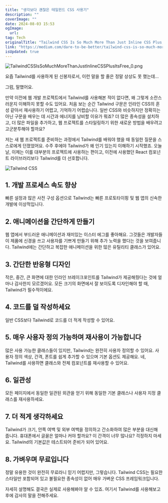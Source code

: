 ```yaml
---
title: "생각보다 괜찮은 테일윈드 CSS 사용기"
description: ""
coverImage: ""
date: 2024-08-03 15:53
ogImage:
  url:
tag: Tech
originalTitle: "Tailwind CSS Is So Much More Than Just Inline CSS Plus, Its Free"
link: "https://medium.com/dare-to-be-better/tailwind-css-is-so-much-more-than-just-inline-css-plus-its-free-cd70d8347d2c"
isUpdated: true
---
```


![TailwindCSSIsSoMuchMoreThanJustInlineCSSPlusItsFree_0.png](/assets/img/TailwindCSSIsSoMuchMoreThanJustInlineCSSPlusItsFree_0.png)

요즘 Tailwind를 사용하게 된 신봉자로서, 이런 말을 할 줄은 정말 상상도 못 했는데...

그럼, 말했어요.

만약 이전에 웹 개발 프로젝트에서 Tailwind를 사용해본 적이 없다면, 왜 그렇게 소란스러운지 이해하지 못할 수도 있어요. 처음 보는 순간 Tailwind 구문은 인라인 CSS의 혼성 같아서 재사용하기 어렵고, 기억하기 어렵습니다. 일반 CSS와 비슷하지만 정확히는 아닌 구문을 배우는 데 시간과 에너지를 낭비할 이유가 뭐죠? 더 많은 종속성을 설치하고, 더 많은 파일을 추가하고, 웹 프로젝트를 스타일링하기 위한 새로운 방법을 배우려고 고군분투해야 할까요?

<!-- seedividend - 사각형 -->

<ins class="adsbygoogle"
     style="display:block"
     data-ad-client="ca-pub-4877378276818686"
     data-ad-slot="1898504329"
     data-ad-format="auto"
     data-full-width-responsive="true"></ins>

<script>
     (adsbygoogle = window.adsbygoogle || []).push({});
</script>

저는 새 웹 프로젝트를 준비하는 과정에서 Tailwind를 배워야 했을 때 동일한 질문을 스스로에게 던졌었어요. 수주 후에야 Tailwind가 왜 인기 있는지 이해하기 시작했죠. 오늘날, 이제는 이를 대부분의 프로젝트에 사용하는 편이고, 이전에 사용했던 React 컴포넌트 라이브러리보다 Tailwind를 더 선호합니다.

![Tailwind CSS](/assets/img/TailwindCSSIsSoMuchMoreThanJustInlineCSSPlusItsFree_1.png)

## 1. 개발 프로세스 속도 향상

빠른 설정과 많은 사전 구성 옵션으로 Tailwind는 빠른 프로토타이핑 및 웹 앱의 신속한 개발에 이상적입니다.

<!-- seedividend - 사각형 -->

<ins class="adsbygoogle"
     style="display:block"
     data-ad-client="ca-pub-4877378276818686"
     data-ad-slot="1898504329"
     data-ad-format="auto"
     data-full-width-responsive="true"></ins>

<script>
     (adsbygoogle = window.adsbygoogle || []).push({});
</script>

## 2. 애니메이션을 간단하게 만들기

웹 앱에서 부드러운 애니메이션과 재미있는 이스터 에그를 좋아해요. 그것들은 개발자들이 제품에 신경을 쓰고 사용자를 기쁘게 만들기 위해 추가 노력을 했다는 것을 보여줍니다. Tailwind에는 간단하고 복잡한 애니메이션을 위한 많은 유틸리티 클래스가 있어요.

## 3. 간단한 반응형 디자인

작은, 중간, 큰 화면에 대한 인라인 브레이크포인트를 Tailwind가 제공해줬다는 것에 얼마나 감사한지 모르겠어요. 모든 크기의 화면에서 잘 보이도록 디자인해야 할 때, Tailwind가 필수적이에요.

<!-- seedividend - 사각형 -->

<ins class="adsbygoogle"
     style="display:block"
     data-ad-client="ca-pub-4877378276818686"
     data-ad-slot="1898504329"
     data-ad-format="auto"
     data-full-width-responsive="true"></ins>

<script>
     (adsbygoogle = window.adsbygoogle || []).push({});
</script>

## 4. 코드를 덜 작성하세요

일반 CSS보다 Tailwind로 코드를 더 적게 작성할 수 있어요.

## 5. 매우 사용자 정의 가능하며 재사용이 가능합니다

많은 사용 가능한 클래스들이 있지만, Tailwind는 완전히 사용자 정의할 수 있어요. 사용자 정의 색상, 간격, 폰트를 쉽게 추가할 수 있으며 기본 옵션도 제공해요. 네, Tailwind를 사용하면 클래스와 전체 컴포넌트를 재사용할 수 있어요.

<!-- seedividend - 사각형 -->

<ins class="adsbygoogle"
     style="display:block"
     data-ad-client="ca-pub-4877378276818686"
     data-ad-slot="1898504329"
     data-ad-format="auto"
     data-full-width-responsive="true"></ins>

<script>
     (adsbygoogle = window.adsbygoogle || []).push({});
</script>

## 6. 일관성

모든 페이지에서 동일한 일관된 외관을 얻기 위해 동일한 기본 클래스나 사용자 지정 클래스를 재사용하세요.

## 7. 더 적게 생각하세요

Tailwind가 크기, 안쪽 여백 및 외부 여백을 정의하고 간소화하여 많은 부분을 대신해 줍니다. 휴대폰에서 글꼴은 얼마나 커야 할까요? 이 간격이 너무 많나요? 걱정하지 마세요. Tailwind의 기본값은 테스트되어 준비가 되어 있어요.

<!-- seedividend - 사각형 -->

<ins class="adsbygoogle"
     style="display:block"
     data-ad-client="ca-pub-4877378276818686"
     data-ad-slot="1898504329"
     data-ad-format="auto"
     data-full-width-responsive="true"></ins>

<script>
     (adsbygoogle = window.adsbygoogle || []).push({});
</script>

## 8. 가벼우며 무료입니다

정말 유용한 것이 완전히 무료라니 믿기 어렵지만, 그렇습니다. Tailwind CSS는 필요한 스타일만 포함되어 있고 불필요한 종속성이 없어 매우 가벼운 CSS 프레임워크입니다.

자세히 설명해도 결국은 실제로 사용해봐야 알 수 있죠. 여기서 Tailwind를 사용해보고 후에 감사의 말을 전해주세요.
